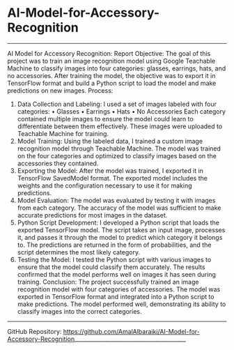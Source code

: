 # AI-Model-for-Accessory-Recognition
________________________________________
AI Model for Accessory Recognition: Report
Objective:
The goal of this project was to train an image recognition model using Google Teachable Machine to classify images into four categories: glasses, earrings, hats, and no accessories. After training the model, the objective was to export it in TensorFlow format and build a Python script to load the model and make predictions on new images.
Process:
1. Data Collection and Labeling:
I used a set of images labeled with four categories:
•	Glasses
•	Earrings
•	Hats
•	No Accessories
Each category contained multiple images to ensure the model could learn to differentiate between them effectively. These images were uploaded to Teachable Machine for training.
2. Model Training:
Using the labeled data, I trained a custom image recognition model through Teachable Machine. The model was trained on the four categories and optimized to classify images based on the accessories they contained.
3. Exporting the Model:
After the model was trained, I exported it in TensorFlow SavedModel format. The exported model includes the weights and the configuration necessary to use it for making predictions.
4. Model Evaluation:
The model was evaluated by testing it with images from each category. The accuracy of the model was sufficient to make accurate predictions for most images in the dataset.
5. Python Script Development:
I developed a Python script that loads the exported TensorFlow model. The script takes an input image, processes it, and passes it through the model to predict which category it belongs to. The predictions are returned in the form of probabilities, and the script determines the most likely category.
6. Testing the Model:
I tested the Python script with various images to ensure that the model could classify them accurately. The results confirmed that the model performs well on images it has seen during training.
Conclusion:
The project successfully trained an image recognition model with four categories of accessories. The model was exported in TensorFlow format and integrated into a Python script to make predictions. The model performed well, demonstrating its ability to classify images into the correct categories.
________________________________________
GitHub Repository:
https://github.com/AmalAlbaraiki/AI-Model-for-Accessory-Recognition________________________________________
	 
   
